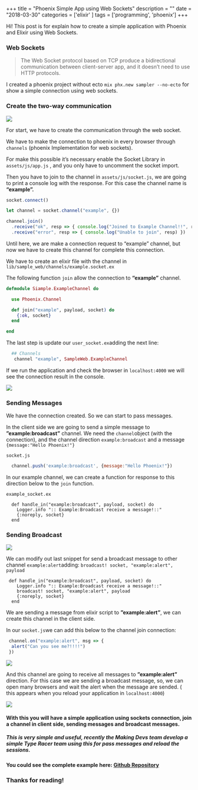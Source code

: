 +++
title = "Phoenix Simple App using Web Sockets"
description = ""
date = "2018-03-30"
categories = ['elixir' ]
tags = ['programming', 'phoenix']
+++

Hi! This post is for explain how to create a simple application with Phoenix and Elixir using Web Sockets.

### Web Sockets

 > The Web Socket protocol based on TCP produce a bidirectional communication between client-server app, and it doesn’t need to use HTTP protocols.

I created a phoenix project without ecto `mix phx.new sampler --no-ecto` for show a simple connection using web sockets.

### Create the two-way communication

![](/blog/blog/phoenix/phoenix1.png)

For start, we have to create the communication through the web socket.

We have to make the connection to phoenix in every browser through `channels` (phoenix Implementation for web sockets).

For make this possible it’s necessary enable the Socket Library in `assets/js/app.js` , and you only have to uncomment the socket import.

Then you have to join to the channel in `assets/js/socket.js`, we are going to print a console log with the response.  For this case the channel name is **“example”.**

``` js
socket.connect()

let channel = socket.channel("example", {})

channel.join()
  .receive("ok", resp => { console.log("Joined to Example Channel!!", resp) })
  .receive("error", resp => { console.log("Unable to join", resp) })

```


Until here, we are make a connection request to “example” channel, but now we have to create this channel for complete this connection.

We have to create an elixir file with the channel in `lib/sample_web/channels/example.socket.ex`

The following function `join` allow the connection to **“example”** channel.

``` elixir
defmodule Siample.ExampleChannel do

  use Phoenix.Channel

  def join("example", payload, socket) do
    {:ok, socket}
  end

end
```

The last step is  update our `user_socket.ex`adding the next line:

``` elixir
  ## Channels
   channel "example", SampleWeb.ExampleChannel

```

If we run the application and check the browser in `localhost:4000` we will see the connection result in the console.

![](/blog/blog/phoenix/demo1.png)

### Sending Messages

We have the connection created. So we can start to pass messages.

In the client side we are going to send a simple message to **”example:broadcast”** channel.  We need the `channel`object (with the connection), and the channel direction `example:broadcast` and a message `{message:"Hello Phoenix!"}`

`socket.js`

``` js
  channel.push('example:broadcast', {message:"Hello Phoenix!"})
```

In our example channel, we can create a function for response to this direction below to the `join` function.

`example_socket.ex`

```
  def handle_in("example:broadcast", payload, socket) do
    Logger.info ":: Example:Broadcast receive a message!::"
    {:noreply, socket}
  end
```

### Sending Broadcast

![](/blog/blog/phoenix/phoenix2.png)

We can modify out last snippet for send a broadcast message to other channel `example:alert`adding: `broadcast! socket, "example:alert", payload`

```
 def handle_in("example:broadcast", payload, socket) do
    Logger.info ":: Example:Broadcast receive a message!::"
    broadcast! socket, "example:alert", payload
    {:noreply, socket}
  end
```

We are sending a message from elixir script to **”example:alert”**, we can create this channel in the client side.

In our `socket.js`we can add this below to the channel join connection:

``` js
 channel.on("example:alert", msg => {
  alert("Can you see me?!!!!")
 })
```

![](/blog/blog/phoenix/phoenix3.png)

And this channel are going to receive all messages to **”example:alert”** direction. For this case we are sending a broadcast message, so, we can open many browsers and wait the alert when the message are sended. ( this appears when you reload your application in `localhost:4000`)

![](/blog/blog/phoenix/demo2.png)

#### With this you will have a simple application using sockets connection, join a channel in client side, sending messages and broadcast messages.

##### This is very simple and useful, recently the Making Devs team develop a simple Type Racer team using this for pass messages and reload the sessions.

#### You could see the complete example here:  [Github Repository](https://github.com/carlogilmar/Elixir-Simple-Socket)

### Thanks for reading!

